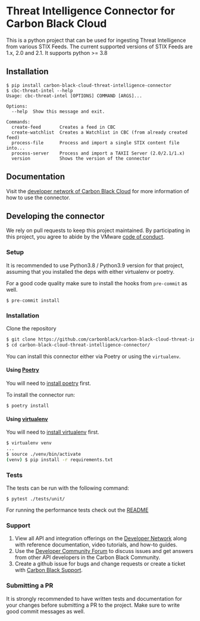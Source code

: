 # Threat Intelligence Connector for Carbon Black Cloud

This is a python project that can be used for ingesting Threat Intelligence from various STIX Feeds. The current supported versions of STIX Feeds are 1.x, 2.0 and 2.1.
It supports python >= 3.8

## Installation

```shell-session
$ pip install carbon-black-cloud-threat-intelligence-connector
$ cbc-threat-intel --help
Usage: cbc-threat-intel [OPTIONS] COMMAND [ARGS]...

Options:
  --help  Show this message and exit.

Commands:
  create-feed       Creates a feed in CBC
  create-watchlist  Creates a Watchlist in CBC (from already created feed)
  process-file      Process and import a single STIX content file into...
  process-server    Process and import a TAXII Server (2.0/2.1/1.x)
  version           Shows the version of the connector
```

## Documentation

Visit the [developer network of Carbon Black Cloud](https://developer.carbonblack.com/reference/carbon-black-cloud/integrations/threat-intelligence-connector/) for more information of how to use the connector.

## Developing the connector

We rely on pull requests to keep this project maintained. By participating in this project, you agree to abide by the VMware [code of conduct](CODE-OF-CONDUCT.md).

### Setup

It is recommended to use Python3.8 / Python3.9 version for that project, assuming that you installed the deps with either virtualenv or poetry.

For a good code quality make sure to install the hooks from `pre-commit` as well.

```shell-session
$ pre-commit install
```

### Installation

Clone the repository

```bash
$ git clone https://github.com/carbonblack/carbon-black-cloud-threat-intelligence-connector.git
$ cd carbon-black-cloud-threat-intelligence-connector/
```

You can install this connector either via Poetry or using the `virtualenv`.

#### Using [Poetry](https://python-poetry.org/docs/)

You will need to [install poetry](https://python-poetry.org/docs/#installation) first.

To install the connector run:

```shell-session
$ poetry install
```

#### Using [virtualenv](https://virtualenv.pypa.io/en/latest/)

You will need to [install virtualenv](https://virtualenv.pypa.io/en/latest/installation.html) first.

```bash
$ virtualenv venv
...
$ source ./venv/bin/activate
(venv) $ pip install -r requirements.txt
```

### Tests

The tests can be run with the following command:

```shell-session
$ pytest ./tests/unit/
```
For running the performance tests check out the [README](tests/performance/README.md)

### Support

1. View all API and integration offerings on the [Developer Network](https://developer.carbonblack.com) along with reference documentation, video tutorials, and how-to guides.
2. Use the [Developer Community Forum](https://community.carbonblack.com/) to discuss issues and get answers from other API developers in the Carbon Black Community.
3. Create a github issue for bugs and change requests or create a ticket with [Carbon Black Support](http://carbonblack.com/resources/support/).

### Submitting a PR

It is strongly recommended to have written tests and documentation for your changes before submitting a PR to the project. Make sure to write good commit messages as well.
